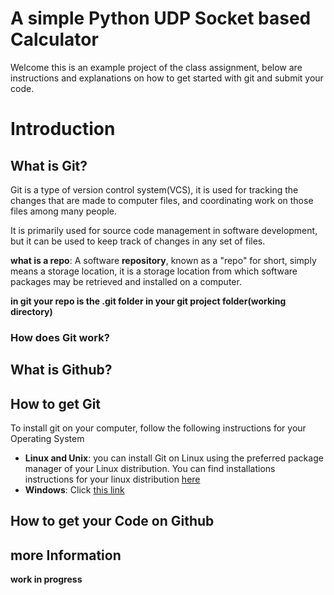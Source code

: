 # A simple Python UDP Socket based Calculator

Welcome this is an example project of the class assignment, below are instructions and explanations on how to get started with git and submit your code.

# Introduction

## What is Git?
Git is a type of version control system(VCS), it is used for tracking the changes that are made to computer files, and coordinating work on those files among many people.

It is primarily used for source code management in software development, but it can be used to keep track of changes in any set of files.

__what is a repo__:
A software __repository__, known as a "repo" for short, simply means a storage location, it is a storage location from which software packages may be retrieved and installed on a computer.

__in git your repo is the .git folder in your git project folder(working directory)__

### How does Git work?

## What is Github?

## How to get Git
To install git on your computer, follow the following instructions for your Operating System

- __Linux and Unix__: you can install Git on Linux using the preferred package manager of your Linux distribution. You can find installations instructions for your linux distribution [here](https://git-scm.com/download/linux)
- __Windows__: Click [this link](https://git-scm.com/download/win)

## How to get your Code on Github

## more Information

__work in progress__